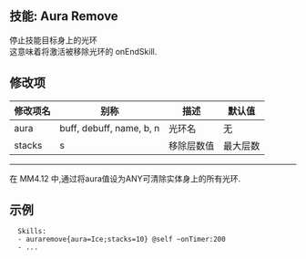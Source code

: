 技能: Aura Remove
--------------------------

停止技能目标身上的光环  
这意味着将激活被移除光环的 onEndSkill.

修改项
----------

| 修改项名 | 别称    | 描述                                                                                                    | 默认值 |
|-----------|------------|----------------------------------------------------------------------------------------------------------------|---------------|
| aura      | buff, debuff, name, b, n | 光环名 | 无 |
| stacks    | s                        | 移除层数值 | 最大层数 |

--------

在 MM4.12 中,通过将aura值设为ANY可清除实体身上的所有光环.

示例
--------

      Skills:
      - auraremove{aura=Ice;stacks=10} @self ~onTimer:200
      - ...